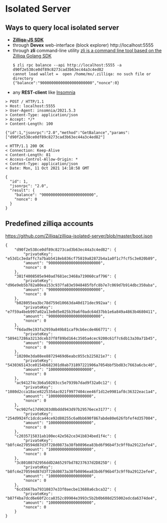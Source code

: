 # Isolated Server

## Ways to query local isolated server

- [**Zilliqa-JS SDK**](https://github.com/Zilliqa/Zilliqa-JavaScript-Library)
- through **Devex** web-interface (block explorer) http://localhost:5555
- through **zli** command-line utility [zli is a command line tool based on the Zilliqa Golang SDK](https://github.com/Zilliqa/zli)
  ```
  $ zli rpc balance --api http://localhost:5555 -a d90f2e538ce0df89c8273cad3b63ec44a3c4ed82
  cannot load wallet =  open /home/mx/.zilliqa: no such file or directory
  {"balance":"90000000000000000000000","nonce":0}
  ```
- any **REST-client** like [Insomnia](https://insomnia.rest)

```
> POST / HTTP/1.1
> Host: localhost:5555
> User-Agent: insomnia/2021.5.3
> Content-Type: application/json
> Accept: */*
> Content-Length: 100

{"id":1,"jsonrpc":"2.0","method":"GetBalance","params":["d90f2e538ce0df89c8273cad3b63ec44a3c4ed82"]

< HTTP/1.1 200 OK
< Connection: Keep-Alive
< Content-Length: 81
< Access-Control-Allow-Origin: *
< Content-Type: application/json
< Date: Mon, 11 Oct 2021 14:18:58 GMT

{
  "id": 1,
  "jsonrpc": "2.0",
  "result": {
    "balance": "90000000000000000000000",
    "nonce": 0
  }
}
```

## Predefined zilliqa accounts

https://github.com/Zilliqa/zilliqa-isolated-server/blob/master/boot.json

```
{
    "d90f2e538ce0df89c8273cad3b63ec44a3c4ed82": {
        "privateKey": "e53d1c3edaffc7a7bab5418eb836cf75819a82872b4a1a0f1c7fcf5c3e020b89",
        "amount": "90000000000000000000000",
        "nonce": 0
    },
    "381f4008505e940ad7681ec3468a719060caf796": {
        "privateKey": "d96e9eb5b782a80ea153c937fa83e5948485fbfc8b7e7c069d7b914dbc350aba",
        "amount": "90000000000000000000000",
        "nonce": 0
    },
    "b028055ea3bc78d759d10663da40d171dec992aa": {
        "privateKey": "e7f59a4beb997a02a13e0d5e025b39a6f0adc64d37bb1e6a849a4863b4680411",
        "amount": "90000000000000000000000",
        "nonce": 0
    },
    "f6dad9e193fa2959a849b81caf9cb6ecde466771": {
        "privateKey": "589417286a3213dceb37f8f89bd164c3505a4cec9200c61f7c6db13a30a71b45",
        "amount": "90000000000000000000000",
        "nonce": 0
    },
    "10200e3da08ee88729469d6eabc055cb225821e7": {
        "privateKey": "5430365143ce0154b682301d0ab731897221906a7054bbf5bd83c7663a6cbc40",
        "amount": "1000000000000000000",
        "nonce": 0
    },
    "ac941274c3b6a50203cc5e7939b7dad9f32a0c12": {
        "privateKey": "1080d2cca18ace8225354ac021f9977404cee46f1d12e9981af8c36322eac1a4",
        "amount": "1000000000000000000",
        "nonce": 0
    },
    "ec902fe17d90203d0bddd943d97b29576ece3177": {
        "privateKey": "254d9924fc1dcdca44ce92d80255c6a0bb690f867abde80e626fbfef4d357004",
        "amount": "1000000000000000000",
        "nonce": 0
    },
    "c2035715831ab100ec42e562ce341b834bed1f4c": {
        "privateKey": "b8fc4e270594d87d3f728d0873a38fb0896ea83bd6f96b4f3c9ff0a29122efe4",
        "amount": "1000000000000000000",
        "nonce": 0
    },
    "3c801087d2956ddD2A65297bd78237637d2D825D": {
        "privateKey": "b8fc4e270594d87d3f728d0873a38fb0896ea83bd6f96b4f3c9ff0a29122efe4",
        "amount": "1000000000000000000",
        "nonce": 0
    },
    "6cd3667ba79310837e33f0aecbe13688a6cbca32": {
        "privateKey": "b87f4ba7dcd6e60f2cca8352c89904e3993c5b2b0b608d255002edcda6374de4",
        "amount": "1000000000000000000",
        "nonce": 0
    }
}
```
